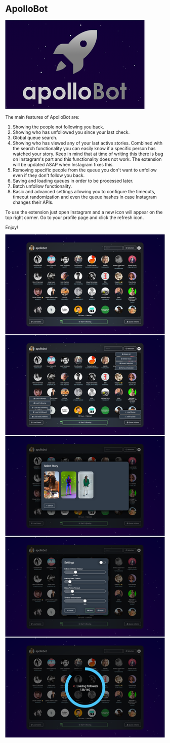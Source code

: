 # ApolloBot
![Logo](misc/promotional/promotional.png)

The main features of ApolloBot are:

1. Showing the people not following you back.
2. Showing who has unfollowed you since your last check.
3. Global queue search.
4. Showing who has viewed any of your last active stories. Combined with the search functionality you can easily know if a specific person has watched your story. Keep in mind that at time of writing this there is bug on Instagram's part and this functionality does not work. The extension will be updated ASAP when Instagram fixes this.
5. Removing specific people from the queue you don't want to unfollow even if they don't follow you back.
6. Saving and loading queues in order to be processed later.
7. Batch unfollow functionality.
8. Basic and advanced settings allowing you to configure the timeouts, timeout randomization and even the queue hashes in case Instagram changes their APIs.

To use the extension just open Instagram and a new icon will appear on the top right corner. Go to your profile page and click the refresh icon.

Enjoy!

![Screenshot](misc/screenshots/1.png)
![Screenshot](misc/screenshots/2.png)
![Screenshot](misc/screenshots/3.png)
![Screenshot](misc/screenshots/4.png)
![Screenshot](misc/screenshots/5.png)
